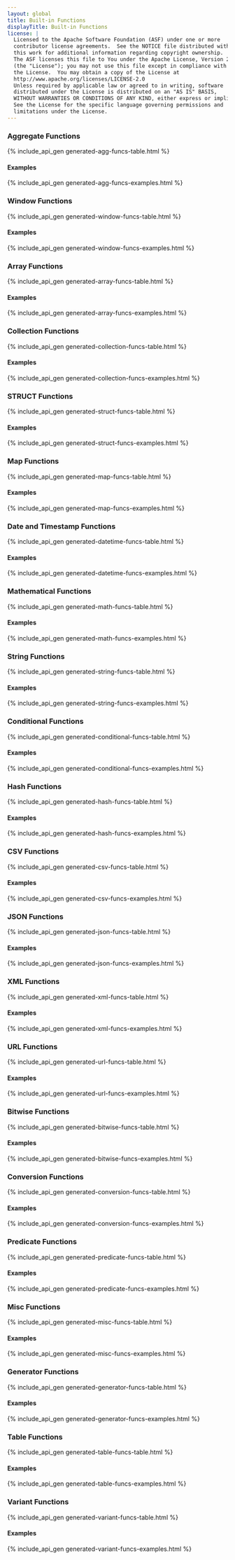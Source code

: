 ```yaml
---
layout: global
title: Built-in Functions
displayTitle: Built-in Functions
license: |
  Licensed to the Apache Software Foundation (ASF) under one or more
  contributor license agreements.  See the NOTICE file distributed with
  this work for additional information regarding copyright ownership.
  The ASF licenses this file to You under the Apache License, Version 2.0
  (the "License"); you may not use this file except in compliance with
  the License.  You may obtain a copy of the License at
  http://www.apache.org/licenses/LICENSE-2.0
  Unless required by applicable law or agreed to in writing, software
  distributed under the License is distributed on an "AS IS" BASIS,
  WITHOUT WARRANTIES OR CONDITIONS OF ANY KIND, either express or implied.
  See the License for the specific language governing permissions and
  limitations under the License.
---
```


### Aggregate Functions
{% include_api_gen generated-agg-funcs-table.html %}
#### Examples
{% include_api_gen generated-agg-funcs-examples.html %}

### Window Functions
{% include_api_gen generated-window-funcs-table.html %}
#### Examples
{% include_api_gen generated-window-funcs-examples.html %}

### Array Functions
{% include_api_gen generated-array-funcs-table.html %}
#### Examples
{% include_api_gen generated-array-funcs-examples.html %}

### Collection Functions
{% include_api_gen generated-collection-funcs-table.html %}
#### Examples
{% include_api_gen generated-collection-funcs-examples.html %}

### STRUCT Functions
{% include_api_gen generated-struct-funcs-table.html %}
#### Examples
{% include_api_gen generated-struct-funcs-examples.html %}

### Map Functions
{% include_api_gen generated-map-funcs-table.html %}
#### Examples
{% include_api_gen generated-map-funcs-examples.html %}

### Date and Timestamp Functions
{% include_api_gen generated-datetime-funcs-table.html %}
#### Examples
{% include_api_gen generated-datetime-funcs-examples.html %}

### Mathematical Functions
{% include_api_gen generated-math-funcs-table.html %}
#### Examples
{% include_api_gen generated-math-funcs-examples.html %}

### String Functions
{% include_api_gen generated-string-funcs-table.html %}
#### Examples
{% include_api_gen generated-string-funcs-examples.html %}

### Conditional Functions
{% include_api_gen generated-conditional-funcs-table.html %}
#### Examples
{% include_api_gen generated-conditional-funcs-examples.html %}

### Hash Functions
{% include_api_gen generated-hash-funcs-table.html %}
#### Examples
{% include_api_gen generated-hash-funcs-examples.html %}

### CSV Functions
{% include_api_gen generated-csv-funcs-table.html %}
#### Examples
{% include_api_gen generated-csv-funcs-examples.html %}

### JSON Functions
{% include_api_gen generated-json-funcs-table.html %}
#### Examples
{% include_api_gen generated-json-funcs-examples.html %}

### XML Functions
{% include_api_gen generated-xml-funcs-table.html %}
#### Examples
{% include_api_gen generated-xml-funcs-examples.html %}

### URL Functions
{% include_api_gen generated-url-funcs-table.html %}
#### Examples
{% include_api_gen generated-url-funcs-examples.html %}

### Bitwise Functions
{% include_api_gen generated-bitwise-funcs-table.html %}
#### Examples
{% include_api_gen generated-bitwise-funcs-examples.html %}

### Conversion Functions
{% include_api_gen generated-conversion-funcs-table.html %}
#### Examples
{% include_api_gen generated-conversion-funcs-examples.html %}

### Predicate Functions
{% include_api_gen generated-predicate-funcs-table.html %}
#### Examples
{% include_api_gen generated-predicate-funcs-examples.html %}

### Misc Functions
{% include_api_gen generated-misc-funcs-table.html %}
#### Examples
{% include_api_gen generated-misc-funcs-examples.html %}

### Generator Functions
{% include_api_gen generated-generator-funcs-table.html %}
#### Examples
{% include_api_gen generated-generator-funcs-examples.html %}

### Table Functions
{% include_api_gen generated-table-funcs-table.html %}
#### Examples
{% include_api_gen generated-table-funcs-examples.html %}

### Variant Functions
{% include_api_gen generated-variant-funcs-table.html %}
#### Examples
{% include_api_gen generated-variant-funcs-examples.html %}
